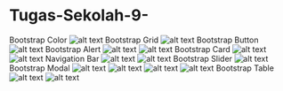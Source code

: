 # Tugas-Sekolah-9-
Bootstrap Color
![alt text](https://github.com/gigihsamudra/Tugas-Sekolah-9-/blob/master/hasil%201.PNG)
Bootstrap Grid
![alt text](https://github.com/gigihsamudra/Tugas-Sekolah-9-/blob/master/hasil%209.PNG)
Bootstrap Button
![alt text](https://github.com/gigihsamudra/Tugas-Sekolah-9-/blob/master/hasil%202.PNG)
Bootstrap Alert
![alt text](https://github.com/gigihsamudra/Tugas-Sekolah-9-/blob/master/hasil%203%20part%201.PNG)
![alt text](https://github.com/gigihsamudra/Tugas-Sekolah-9-/blob/master/hasil%203%20part%202.PNG)
Bootstrap Card
![alt text](https://github.com/gigihsamudra/Tugas-Sekolah-9-/blob/master/hasil%204%20part%201.PNG)
![alt text](https://github.com/gigihsamudra/Tugas-Sekolah-9-/blob/master/hasil%204%20part%202.PNG)
Navigation Bar
![alt text](https://github.com/gigihsamudra/Tugas-Sekolah-9-/blob/master/hasil%205%20part%201.PNG)
![alt text](https://github.com/gigihsamudra/Tugas-Sekolah-9-/blob/master/hasil%205%20part%202.PNG)
Bootstrap Slider
![alt text](https://github.com/gigihsamudra/Tugas-Sekolah-9-/blob/master/hasil%206.PNG)
Bootstrap Modal
![alt text](https://github.com/gigihsamudra/Tugas-Sekolah-9-/blob/master/hasil%207%20part%201.PNG)
![alt text](https://github.com/gigihsamudra/Tugas-Sekolah-9-/blob/master/hasil%207%20part%202.PNG)
![alt text](https://github.com/gigihsamudra/Tugas-Sekolah-9-/blob/master/hasil%207%20part%203.PNG)
![alt text](https://github.com/gigihsamudra/Tugas-Sekolah-9-/blob/master/hasil%207%20part%204.PNG)
Bootstrap Table
![alt text](https://github.com/gigihsamudra/Tugas-Sekolah-9-/blob/master/hasil%208%20part%201.PNG)
![alt text](https://github.com/gigihsamudra/Tugas-Sekolah-9-/blob/master/hasil%208%20part%202.PNG)
